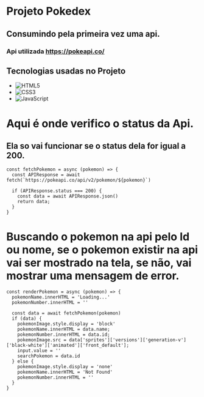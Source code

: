 # Projeto Pokedex

## Consumindo pela primeira vez uma api.
### Api utilizada https://pokeapi.co/

## Tecnologias usadas no Projeto
- ![HTML5](https://img.shields.io/badge/html5-%23E34F26.svg?style=for-the-badge&logo=html5&logoColor=white)   
- ![CSS3](https://img.shields.io/badge/css3-%231572B6.svg?style=for-the-badge&logo=css3&logoColor=white)    
- ![JavaScript](https://img.shields.io/badge/javascript-%23323330.svg?style=for-the-badge&logo=javascript&logoColor=%23F7DF1E)

# Aqui é onde verifico o status da Api.
## Ela so vai funcionar se o status dela for igual a 200.

```
const fetchPokemon = async (pokemon) => {
  const APIResponse = await fetch(`https://pokeapi.co/api/v2/pokemon/${pokemon}`)

  if (APIResponse.status === 200) { 
    const data = await APIResponse.json()
    return data;
  }
}
```

# Buscando o pokemon na api pelo Id ou nome, se o pokemon existir na api vai ser mostrado na tela, se não, vai mostrar uma mensagem de error.

```
const renderPokemon = async (pokemon) => {
  pokemonName.innerHTML = 'Loading...'
  pokemonNumber.innerHTML = ''

  const data = await fetchPokemon(pokemon)
  if (data) {
    pokemonImage.style.display = 'block'
    pokemonName.innerHTML = data.name;
    pokemonNumber.innerHTML = data.id;
    pokemonImage.src = data['sprites']['versions']['generation-v']['black-white']['animated']['front_default']; 
    input.value = ''
    searchPokemon = data.id
  } else {
    pokemonImage.style.display = 'none'
    pokemonName.innerHTML = 'Not Found'
    pokemonNumber.innerHTML = ''
  }
}
```
